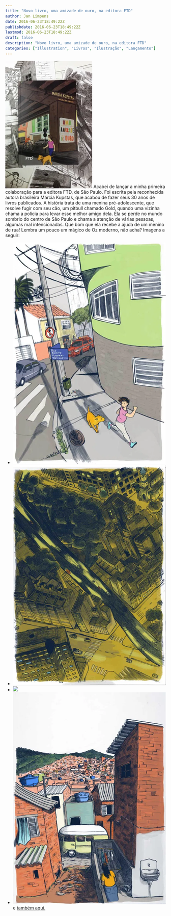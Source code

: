 ```yaml
---
title: "Novo livro, uma amizade de ouro, na editora FTD"
author: Jan Limpens
date: 2016-06-23T18:49:22Z
publishdate: 2016-06-23T18:49:22Z
lastmod: 2016-06-23T18:49:22Z
draft: false
description: "Novo livro, uma amizade de ouro, na editora FTD"
categories: ["Illustration", "Livros", "Ilustração", "Lançamento"]
---
```


![Post](Post.webp) Acabei de lançar a minha primeira colaboração para a editora FTD, de São Paulo. Foi escrita pela reconhecida autora brasileira Márcia Kupstas, que acabou de fazer seus 30 anos de livros publicados. A história trata de uma menina pré-adolescente, que resolve fugir com seu cão, um pitbull chamado Gold, quando uma vizinha chama a polícia para levar esse melhor amigo dela. Ela se perde no mundo sombrio do centro de São Paulo e chama a atenção de várias pessoas, algumas mal intencionadas. Que bom que ela recebe a ajuda de um menino de rua! Lembra um pouco um mágico de Oz moderno, não acha? Imagens a seguir:

- ![](2-fuga.webp)
- ![](3-Sta-Cecilia.webp)
- ![](5-cemitério.webp)
- ![](7-favela.webp)  
  e [também aqui.](/livros/uma-amizade-de-ouro-ftd/)
